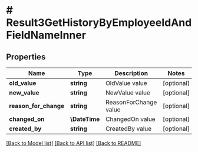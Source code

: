# # Result3GetHistoryByEmployeeIdAndFieldNameInner

## Properties

Name | Type | Description | Notes
------------ | ------------- | ------------- | -------------
**old_value** | **string** | OldValue value | [optional]
**new_value** | **string** | NewValue value | [optional]
**reason_for_change** | **string** | ReasonForChange value | [optional]
**changed_on** | **\DateTime** | ChangedOn value | [optional]
**created_by** | **string** | CreatedBy value | [optional]

[[Back to Model list]](../../README.md#models) [[Back to API list]](../../README.md#endpoints) [[Back to README]](../../README.md)
